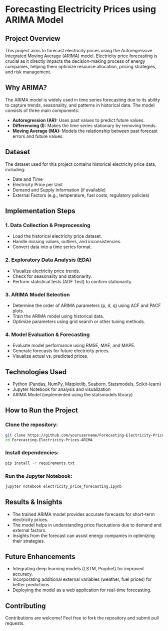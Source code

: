 # Forecasting Electricity Prices using ARIMA Model

## Project Overview
This project aims to forecast electricity prices using the Autoregressive Integrated Moving Average (ARIMA) model. Electricity price forecasting is crucial as it directly impacts the decision-making process of energy companies, helping them optimize resource allocation, pricing strategies, and risk management.

## Why ARIMA?
The ARIMA model is widely used in time series forecasting due to its ability to capture trends, seasonality, and patterns in historical data. The model consists of three main components:

- **Autoregression (AR):** Uses past values to predict future values.
- **Differencing (I):** Makes the time series stationary by removing trends.
- **Moving Average (MA):** Models the relationship between past forecast errors and future values.

## Dataset
The dataset used for this project contains historical electricity price data, including:

- Date and Time
- Electricity Price per Unit
- Demand and Supply Information (if available)
- External Factors (e.g., temperature, fuel costs, regulatory policies)

## Implementation Steps
### 1. Data Collection & Preprocessing
- Load the historical electricity price dataset.
- Handle missing values, outliers, and inconsistencies.
- Convert data into a time series format.

### 2. Exploratory Data Analysis (EDA)
- Visualize electricity price trends.
- Check for seasonality and stationarity.
- Perform statistical tests (ADF Test) to confirm stationarity.

### 3. ARIMA Model Selection
- Determine the order of ARIMA parameters (p, d, q) using ACF and PACF plots.
- Train the ARIMA model using historical data.
- Optimize parameters using grid search or other tuning methods.

### 4. Model Evaluation & Forecasting
- Evaluate model performance using RMSE, MAE, and MAPE.
- Generate forecasts for future electricity prices.
- Visualize actual vs. predicted prices.

## Technologies Used
- Python (Pandas, NumPy, Matplotlib, Seaborn, Statsmodels, Scikit-learn)
- Jupyter Notebook for analysis and visualization
- ARIMA Model (implemented using the statsmodels library)

## How to Run the Project
### Clone the repository:
```sh
git clone https://github.com/yourusername/Forecasting-Electricity-Prices-ARIMA.git
cd Forecasting-Electricity-Prices-ARIMA
```

### Install dependencies:
```sh
pip install -r requirements.txt
```

### Run the Jupyter Notebook:
```sh
jupyter notebook electricity_price_forecasting.ipynb
```

## Results & Insights
- The trained ARIMA model provides accurate forecasts for short-term electricity prices.
- The model helps in understanding price fluctuations due to demand and external factors.
- Insights from the forecast can assist energy companies in optimizing their strategies.

## Future Enhancements
- Integrating deep learning models (LSTM, Prophet) for improved accuracy.
- Incorporating additional external variables (weather, fuel prices) for better predictions.
- Deploying the model as a web application for real-time forecasting.

## Contributing
Contributions are welcome! Feel free to fork the repository and submit pull requests.


